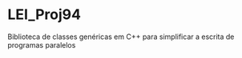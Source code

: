 # LEI_Proj94
Biblioteca de classes genéricas em C++ para simplificar a escrita de programas paralelos
